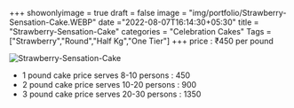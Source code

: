 +++
showonlyimage = true
draft = false
image = "img/portfolio/Strawberry-Sensation-Cake.WEBP"
date ="2022-08-07T16:14:30+05:30"
title = "Strawberry-Sensation-Cake"
categories = "Celebration Cakes"
Tags = ["Strawberry","Round","Half Kg","One Tier"]
+++
price : ₹450 per pound
<!--more-->
![Strawberry-Sensation-Cake](/img/portfolio/Strawberry-Sensation-Cake.WEBP)
* 1 pound cake price serves 8-10 persons : 450
* 2 pound cake price serves 10-20 persons : 900
* 3 pound cake price serves 20-30 persons : 1350
